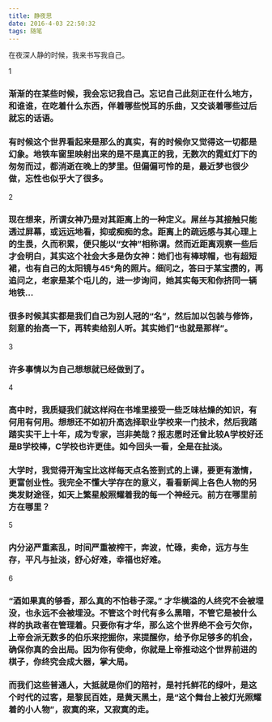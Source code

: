 ```yaml
---
title: 静夜思
date: 2016-4-03 22:50:32
tags: 随笔
---
```


在夜深人静的时候，我来书写我自己。

<!-- more -->

1
### 渐渐的在某些时候，我会忘记我自己。忘记自己此刻正在什么地方，和谁谁，在吃着什么东西，伴着哪些悦耳的乐曲，又交谈着哪些过后就忘的话语。

### 有时候这个世界看起来是那么的真实，有的时候你又觉得这一切都是幻象。地铁车窗里映射出来的是不是真正的我，无数次的霓虹灯下的匆匆而过，都消逝在晚上的梦里。但偏偏可怜的是，最近梦也很少做，忘性也似乎大了很多。

2
### 现在想来，所谓女神乃是对其距离上的一种定义。屌丝与其接触只能透过屏幕，或远远地看，抑或痴痴的念。距离上的疏远感与其心理上的生畏，久而积累，便只能以“女神”相称谓。然而近距离观察一些后才会明白，其实这个社会大多是伪女神：她们也有棒球帽，也有超短裙，也有自己的太阳镜与45°角的照片。细问之，答曰于某宝攒的，再追问之，老家是某个屯儿的，进一步询问，她其实每天和你挤同一辆地铁…

### 很多时候其实都是我们自己为别人冠的“名”，然后加以包装与修饰，刻意的抬高一下，再转卖给别人听。其实她们“也就是那样”。

3
### 许多事情以为自己想想就已经做到了。

4
### 高中时，我质疑我们就这样闷在书堆里接受一些乏味枯燥的知识，有何用有何用。想想还不如初升高选择职业学校来一门技术，然后我踏踏实实干上十年，成为专家，岂非美哉？报志愿时还曾比较A学校好还是B学校棒，C学校也许更佳。如今回头一看，全是在扯淡。

### 大学时，我觉得开淘宝比这样每天点名签到式的上课，要更有激情，更富创业性。我完全不懂大学存在的意义，看看新闻上各色人物的另类发财途径，如天上繁星般照耀着我的每一个神经元。前方在哪里前方在哪里？

5
### 内分泌严重紊乱，时间严重被榨干，奔波，忙碌，卖命，远方与生存，平凡与扯淡，舒心好难，幸福也好难。

6
### “酒如果真的够香，那么真的不怕巷子深。” 才华横溢的人终究不会被埋没，也永远不会被埋没。不管这个时代有多么黑暗，不管它是被什么样的执政者在管理着。只要你有才华，那么这个世界绝不会亏欠你，上帝会派无数多的伯乐来挖掘你，来提醒你，给予你足够多的机会，确保你真的会出局。因为你有使命，你就是上帝推动这个世界前进的棋子，你终究会成大器，掌大局。

### 而我们这些普通人，大抵就是你们的陪衬，是衬托鲜花的绿叶，是这个时代的过客，是黎民百姓，是黄天黑土，是“这个舞台上被灯光照耀着的小人物”，寂寞的来，又寂寞的走。
